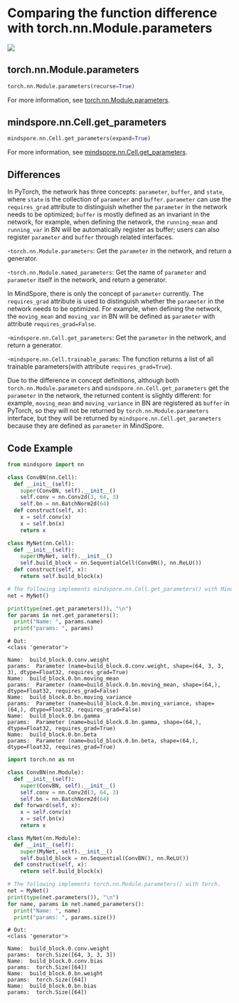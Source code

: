 # Comparing the function difference with torch.nn.Module.parameters

<a href="https://gitee.com/mindspore/docs/blob/r1.10/docs/mindspore/source_en/note/api_mapping/pytorch_diff/GetParams.md" target="_blank"><img src="https://mindspore-website.obs.cn-north-4.myhuaweicloud.com/website-images/r1.10/resource/_static/logo_source_en.png"></a>

## torch.nn.Module.parameters

```python
torch.nn.Module.parameters(recurse=True)
```

For more information, see [torch.nn.Module.parameters](https://pytorch.org/docs/1.5.0/nn.html#torch.nn.Module.parameters).

## mindspore.nn.Cell.get_parameters

```python
mindspore.nn.Cell.get_parameters(expand=True)
```

For more information, see [mindspore.nn.Cell.get_parameters](https://mindspore.cn/docs/en/r1.10/api_python/nn/mindspore.nn.Cell.html#mindspore.nn.Cell.get_parameters).

## Differences

In PyTorch, the network has three concepts: `parameter`, `buffer`, and `state`, where `state` is the collection of `parameter` and `buffer`. `parameter` can use the `requires_grad` attribute to distinguish whether the `parameter` in the network needs to be optimized; `buffer` is mostly defined as an invariant in the network, for example, when defining the network, the `running_mean` and `running_var` in BN will be automatically register as buffer; users can also register `parameter` and `buffer` through related interfaces.

-`torch.nn.Module.parameters`: Get the `parameter` in the network, and return a generator.

-`torch.nn.Module.named_parameters`: Get the name of  `parameter` and  `parameter` itself in the network, and return a generator.

In MindSpore, there is only the concept of `parameter` currently. The `requires_grad` attribute is used to distinguish whether the `parameter` in the network needs to be optimized. For example, when defining the network, the `moving_mean` and `moving_var` in BN will be defined as `parameter` with attribute `requires_grad=False`.

-`mindspore.nn.Cell.get_parameters`: Get the `parameter` in the network, and return a generator.

-`mindspore.nn.Cell.trainable_params`: The function returns a list of all trainable parameters(with attribute `requires_grad=True`).

Due to the difference in concept definitions, although both `torch.nn.Module.parameters` and `mindspore.nn.Cell.get_parameters` get the `parameter` in the network, the returned content is slightly different: for example, `moving_mean` and `moving_variance`  in BN are registered as `buffer` in PyTorch, so they will not be returned by `torch.nn.Module.parameters` interface, but they will be returned by  `mindspore.nn.Cell.get_parameters` because they are defined as `parameter` in MindSpore.

## Code Example

```python
from mindspore import nn

class ConvBN(nn.Cell):
  def __init__(self):
    super(ConvBN, self).__init__()
    self.conv = nn.Conv2d(3, 64, 3)
    self.bn = nn.BatchNorm2d(64)
  def construct(self, x):
    x = self.conv(x)
    x = self.bn(x)
    return x

class MyNet(nn.Cell):
  def __init__(self):
    super(MyNet, self).__init__()
    self.build_block = nn.SequentialCell(ConvBN(), nn.ReLU())
  def construct(self, x):
    return self.build_block(x)

# The following implements mindspore.nn.Cell.get_parameters() with MindSpore.
net = MyNet()

print(type(net.get_parameters()), "\n")
for params in net.get_parameters():
  print("Name: ", params.name)
  print("params: ", params)
```

```text
# Out:
<class 'generator'>

Name:  build_block.0.conv.weight
params:  Parameter (name=build_block.0.conv.weight, shape=(64, 3, 3, 3), dtype=Float32, requires_grad=True)
Name:  build_block.0.bn.moving_mean
params:  Parameter (name=build_block.0.bn.moving_mean, shape=(64,), dtype=Float32, requires_grad=False)
Name:  build_block.0.bn.moving_variance
params:  Parameter (name=build_block.0.bn.moving_variance, shape=(64,), dtype=Float32, requires_grad=False)
Name:  build_block.0.bn.gamma
params:  Parameter (name=build_block.0.bn.gamma, shape=(64,), dtype=Float32, requires_grad=True)
Name:  build_block.0.bn.beta
params:  Parameter (name=build_block.0.bn.beta, shape=(64,), dtype=Float32, requires_grad=True)
```

```python
import torch.nn as nn

class ConvBN(nn.Module):
  def __init__(self):
    super(ConvBN, self).__init__()
    self.conv = nn.Conv2d(3, 64, 3)
    self.bn = nn.BatchNorm2d(64)
  def forward(self, x):
    x = self.conv(x)
    x = self.bn(x)
    return x

class MyNet(nn.Module):
  def __init__(self):
    super(MyNet, self).__init__()
    self.build_block = nn.Sequential(ConvBN(), nn.ReLU())
  def construct(self, x):
    return self.build_block(x)

# The following implements torch.nn.Module.parameters() with torch.
net = MyNet()
print(type(net.parameters()), "\n")
for name, params in net.named_parameters():
  print("Name: ", name)
  print("params: ", params.size())
```

```text
# Out:
<class 'generator'>

Name:  build_block.0.conv.weight
params:  torch.Size([64, 3, 3, 3])
Name:  build_block.0.conv.bias
params:  torch.Size([64])
Name:  build_block.0.bn.weight
params:  torch.Size([64])
Name:  build_block.0.bn.bias
params:  torch.Size([64])
```
